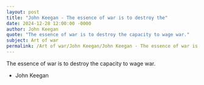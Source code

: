 ```yaml
---
layout: post
title: "John Keegan - The essence of war is to destroy the"
date: 2024-12-28 12:00:00 -0000
author: John Keegan
quote: "The essence of war is to destroy the capacity to wage war."
subject: Art of war
permalink: /Art of war/John Keegan/John Keegan - The essence of war is to destroy the
---
```


The essence of war is to destroy the capacity to wage war.

- John Keegan
